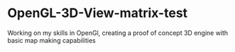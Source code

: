 # OpenGL-3D-View-matrix-test
Working on my skills in OpenGl, creating a proof of concept 3D engine with basic map making capabilities
